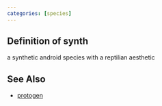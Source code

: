 ```yaml
---
categories: [species]
---
```

## Definition of synth

a synthetic android species with a reptilian aesthetic

## See Also

- [protogen](./protogen)
